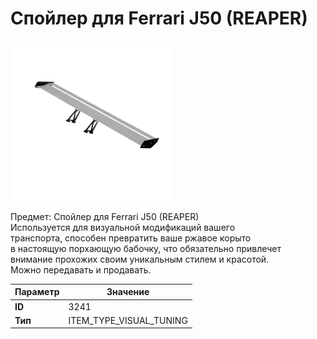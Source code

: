 # Спойлер для Ferrari J50 (REAPER)

![Item Image](../img/3241.webp?raw=true)

Предмет: Спойлер для Ferrari J50 (REAPER)<br>Используется для визуальной модификаций вашего<br>транспорта, способен превратить ваше ржавое корыто<br>в настоящую порхающую бабочку, что обязательно привлечет<br>внимание прохожих своим уникальным стилем и красотой.<br>Можно передавать и продавать.


| Параметр | Значение |
|----------|----------|
| **ID** | 3241 |
| **Тип** | ITEM_TYPE_VISUAL_TUNING |

